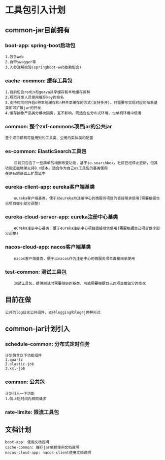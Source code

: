 # 工具包引入计划
## common-jar目前拥有
### boot-app: spring-boot启动包
```text
1.包含web
2.自带swagger等
3.入参注解校验(springboot-web依赖包含)
```
### cache-common: 缓存工具包
```text
1.目前包含redis和guava共享缓存和本地缓存两种
2.规范开发人员使用缓存key的命名
3.支持可同时开启n种本地缓存和n种共享缓存的方式(支持多开)，只需要写实现对应的抽象基类即可扩展jar的开发
4.缓存抽象产品类分模块隔离，互不影响，既适合在分布式环境，也单机环境中使用
```
### common: 整个zxf-commons项目jar的公共jar
```text
整个项目都有可能用到的工具类、公用的实体类和配置
```
### es-common: ElasticSearch工具包
```text
    目前只包含了一些简单的增删改查功能，基于io.searchbox，社区已经停止更新，但其功能还能继续支持8.x版本。适合作为自己es工具包的基类使用
在原有的基础上扩展延申
```
### eureka-client-app: eureka客户端基类
```text
    eureka客户端基类，便于以eureka为注册中心的微服务项目的直接继承使用(需要根据自己项目做小部分调整)
```
### eureka-cloud-server-app: eureka注册中心基类
```text
    eureka注册中心基类，便于eureka注册中心项目直接继承使用(需要根据自己项目做小部分调整)
```
### nacos-cloud-app: nacos客户端基类
```text
    nacos客户端基类，便于以nacos作为注册中心的微服务项目直接继承使用
```
### test-common: 测试工具包
```text
    测试工具包，提供测试时需要继承的基类，可能需要根据自己的项目做部分的修改
```
## 目前在做
```text
公共的log日志公共组件，支持logging和log4j两种形式
```
## common-jar计划引入
### schedule-common: 分布式定时任务
```text
计划包含以下功能组件
1.quartz
2.elastic-job
3.xxl-job
```
### common: 公共包
```text
计划引入一下功能
1.防止短时间内相同请求
```
### rate-limite: 限流工具包
## 文档计划
```text
boot-app: 使用文档说明
cache-common: 缓存jar依赖使用文档说明
nacos-cloud-app: nacos-client使用文档说明
```